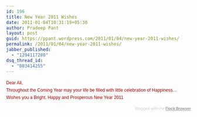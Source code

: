 ```yaml
---
id: 196
title: New Year 2011 Wishes
date: 2011-01-04T10:31:19+05:30
author: Pradeep Pant
layout: post
guid: https://ppant.wordpress.com/2011/01/04/new-year-2011-wishes/
permalink: /2011/01/04/new-year-2011-wishes/
jabber_published:
  - "1294117280"
dsq_thread_id:
  - "803414255"
---
```

<span style="color:rgb(204,102,0);"></span><font size="4"><span class="Apple-style-span" style="border-collapse:separate;color:rgb(153,0,0);font-family:'Times New Roman';font-style:normal;font-variant:normal;font-weight:normal;letter-spacing:normal;line-height:normal;orphans:2;text-indent:0;text-transform:none;white-space:normal;widows:2;word-spacing:0;font-size:medium;"><span class="Apple-style-span" style="font-family:Verdana,Arial,Helvetica,sans-serif;font-size:12px;line-height:20px;text-align:center;">Dear All,<br /> Throughout the Coming Year may your life be filled with little celebration of Happiness&#8230;Wishes you a Bright, Happy and Prosperous New Year 2011</span></span></font>

<div class="flockcredit" style="text-align:right;color:#CCC;font-size:x-small;">
  Blogged with the <a href="http://www.flock.com/blogged-with-flock" style="color:#999;font-weight:bold;" target="_new" title="Flock Browser">Flock Browser</a>
</div>